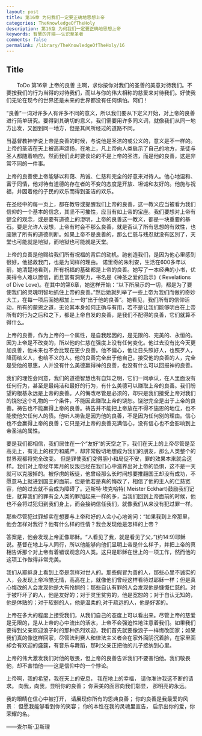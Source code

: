 ```yaml
---
layout: post
title: 第16章 为何我们一定要正确地思想上帝
categories: TheKnowledgeOfTheHoly
description: 第16章 为何我们一定要正确地思想上帝
keywords: 智慧的开端——认识至圣者
comments: false
permalink: /library/TheKnowledgeOfTheHoly/16
---
```


## Title


&emsp;&emsp;ToDo
第16章 上帝的良善
主啊，求你按你对我们的圣善的美意对待我们。不要按我们的行为当得的对待我们，而以与你的伟大相称的慈爱来对待我们。好使我们无论在现今的世界还是未来的世界都没有任何惧怕。阿们！

“良善”一词对许多人有许多不同的意义，所以我们要从下定义开始，对上帝的良善进行简单研究。要得到其确切的意义，我们需要用许多同义词，就像我们从同一地方出发，又回到同一地方，但是其间所经过的道路不同。

当基督教神学说上帝是良善的时候，与说他是圣洁的或公义的，意义是不一样的。上帝的圣洁在天上被高声颂扬，在地上，凡上帝向人类启示了自己的地方，圣徒与圣人都随着响应。然而我们此时要谈论的不是上帝的圣洁，而是他的良善，这是非常不同的一件事。

上帝的良善使上帝能够以和蔼、热诚、仁慈和完全的好意来对待人。他心地温和、富于同情，他对待有道德的存在者的不变的态度是开放、坦诚和友好的。他施与祝福，并因着他的子民的欢乐而得到圣洁的欢乐。

在圣经中的每一页上，都在教导或提醒我们上帝的良善，这一教义应当被看为我们信仰的一个基本的信念，其坚不可摧性，应当有如上帝的宝座。我们要想对上帝有健全的观念，或是要有道德上的澄明，上帝的良善这一教义，都是一块重要的基石。要是允许人设想，上帝有时会不那么良善，就是否认了所有思想的有效性，也废除了所有的道德判断。如果上帝不是良善的，那么仁慈与残忍就没有区別了，天堂也可能就是地狱，而地狱也可能就是天堂。

上帝的良善是他赐给我们所有祝福的背后的动机。祂创造我们，是因为他心里感到很好，他拯救我门，也是为同样的理由。
诺里奇的朱利安，生活在600多年以前，她清楚地看到，所有祝福的基础都是上帝的良善。她写了一本经典的小书，优美得令人难以置信，而且富有洞察力，书名是《神圣之爱的启示》( Revelations of Dive Love)。在其中的第6章，她这样开始：“以下所展示的一切，都是为了要使我们的灵魂明智地抓住上帝的良善。”然后她就列举了一些上帝为我们而做的奇妙大工，在每一项后面她都加上一句“出于他的良善”。她看见，我们所有的信仰活动，所有的蒙恩之道，无论其本身如何正确与有用，若不是让我们能够明白在上帝所有的行为之后和之下，都是上帝自发的良善，是我们不配得的良善，它们就算不得什么。

上帝的良善，作为上帝的一个属性，是自我起因的，是无限的、完美的、永恒的。因为上帝是不改变的，所以他的仁慈在强度上没有任何变化。他过去没有比今天更加良善，他未来也不会比现在更少良善。他不偏心，他让日头照好人，也照歹人，降雨给义人，也给不义的人。他的良善完全出于他自己，接受他的良善的人，完全是受他的恩惠，人并没有什么美德赢得神的良善，也没有什么可以回报神的良善。

我们的理性会同意，我们的道德智慧也有自知之明，它们一同承认，在人里面没有任何行为，甚至是最纯洁和最好的行为，有什么美德可以赚取上帝的良善。我们盼望的根基永远是上帝的良善。人的悔改尽管是必须的，却只是我们接受上帝对我们的饶恕这个礼物的一个条件，不能因此赚取上帝的饶恕。饶恕完全是出于上帝的良善。祷告也不能赢得上帝的良善。祷告并不能把上帝放在不得不施恩的地位，也不能使他欠任何人的债。他听人祷告是因为他的良善，不是因为任何别的理由。信心也不会赢得上帝的良善；它只是对上帝的良善充满信心，没有信心也不会影响到上帝圣洁的属性。

要是我们都相信，我们居住在一个“友好”的天空之下，我们在天上的上帝尽管是至高无上，有无上的权力和威严，却非常殷切地想成为我们的朋友，那么人类整个的世界观都将完全改变。
但是罪使我们变得胆小和局促不安，罪的效果本来就会这样。我们对上帝经年累月的反叛已经在我们心中滋养出对上帝的恐惧，这不是一天就可以克服掉的。被俘虏的叛徒，他曾经那么长时间想要推翻国王却没有成功，不愿意马上就进到国王的面前。但是他若是真的悔改了，相信了他的主人的仁慈宽容，他的过去就不会成为障碍了。迈斯特·埃克哈特( Meister Eckhart)鼓励我们记住，就算我们的罪有全人类的罪加起来一样的多，当我们回到上帝面前的时候，他也不会将过犯归到我们身上，而会接纳信任我们，就像我们从来没有犯过罪一样。

那些尽管犯过罪却实在想要与上帝和好的人会小心地询问：“如果我到上帝那里，他会怎样对我行？他有什么样的性情？我会发现他是怎样的上帝？

答案是，他会发现上帝正像耶稣。“人看见了我，就是看见了父，”(约14:9)耶稣说。基督在地上与人同行，所以他能够向他们显明上帝是什么样子，并把上帝的真相告诉那个对上帝有着错误观念的人类。这只是耶稣在世上的一项工作，然而他的这项工作做得非常完美。

我们从耶稣身上看到上帝是怎样对世人的。那些假冒为善的人，那些心里不诚实的人，会发现上帝冷酷无情，高高在上，就像他们曾经这样看待过耶稣一样；但是真心悔改的人会发现他是大有怜悯的；那些自认有罪的人会发现他是慷慨仁慈的。对于被吓坏了的人，他是友好的；对于灵里贫穷的，他是宽恕的；对于自认无知的，他是体贴的；对于软弱的人，他是温柔的;对于疏远的人，他是好客的。

上帝在多大的程度上接受我们，从我们自己的态度上可以看出来。尽管上帝的慈爱是无限的，是从上帝的心中流出的活水，上帝不会强迫性地注意着我们。如果我们要得到父亲欢迎浪子时的那种热烈欢迎，我们首先就要像浪子一样悔改回家；如果我们真的像这样回家，尽管法利赛人和律法主义者会在家外面阴沉着脸，在家里面却会有欢迎的盛筵，有音乐与舞蹈，那时父亲正把他的儿子接纳到心里。

上帝的伟大激发我们对他的敬畏，但上帝的良善告诉我们不要害怕他。我们敬畏他，却不害怕他——这是信仰中的一个悖论。

上帝啊，我的希望，我在天上的安息，
我在地上的幸福，
请你准许我这不断的请求。
向我，向我，显明你的良善；
你荣美的面容向我们彰显，
那明亮的永远。

我的眼睛在信心中被打开，
请展现你所有的恩典良善；
你的良善是我最爱的风景：
但愿我能够看到你的笑容；
你的本性在我的灵魂里宣告，
启示出你的爱，你荣耀的名。

——查尔斯·卫斯理
